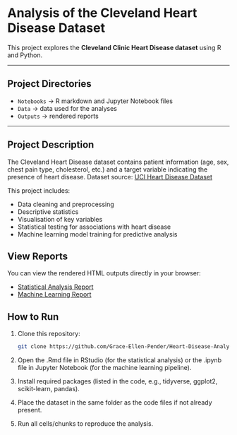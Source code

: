 # Analysis of the Cleveland Heart Disease Dataset

This project explores the **Cleveland Clinic Heart Disease dataset** using R and Python.

---

## Project Directories
- `Notebooks` → R markdown and Jupyter Notebook files
- `Data` → data used for the analyses   
- `Outputs` → rendered reports 

---

## Project Description
The Cleveland Heart Disease dataset contains patient information (age, sex, chest pain type, cholesterol, etc.) and a target variable indicating the presence of heart disease.
Dataset source: [UCI Heart Disease Dataset](https://archive.ics.uci.edu/dataset/45/heart+disease)

This project includes:
- Data cleaning and preprocessing  
- Descriptive statistics  
- Visualisation of key variables  
- Statistical testing for associations with heart disease
-  Machine learning model training for predictive analysis

## View Reports

You can view the rendered HTML outputs directly in your browser:

- [Statistical Analysis Report](https://grace-ellen-pender.github.io/Heart-Disease-Analysis/Outputs/Heart_Disease_Statistical_Analysis.html)  
- [Machine Learning Report](https://grace-ellen-pender.github.io/Heart-Disease-Analysis/Outputs/Machine_Learning_Heart_Disease.html)

## How to Run

1. Clone this repository:
   ```bash
   git clone https://github.com/Grace-Ellen-Pender/Heart-Disease-Analysis.git
   ```
2. Open the .Rmd file in RStudio (for the statistical analysis) or the .ipynb file in Jupyter Notebook (for the machine learning pipeline).

3. Install required packages (listed in the code, e.g., tidyverse, ggplot2, scikit-learn, pandas).

4. Place the dataset in the same folder as the code files if not already present.

5. Run all cells/chunks to reproduce the analysis.
